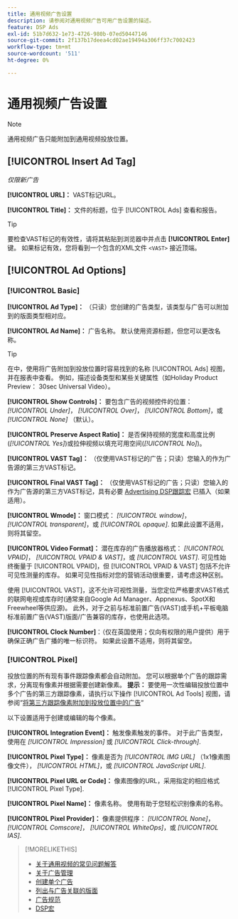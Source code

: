 ```yaml
---
title: 通用视频广告设置
description: 请参阅对通用视频广告可用广告设置的描述。
feature: DSP Ads
exl-id: 51b7d632-1e73-4726-980b-07ed50447146
source-git-commit: 2f137b17deea4cd02ae19494a306ff37c7002423
workflow-type: tm+mt
source-wordcount: '511'
ht-degree: 0%

---
```


# 通用视频广告设置

>[!NOTE]
>
>通用视频广告只能附加到通用视频投放位置。

## [!UICONTROL Insert Ad Tag]

*仅限新广告*

**[!UICONTROL URL]：** VAST标记URL。

**[!UICONTROL Title]：** 文件的标题，位于 [!UICONTROL Ads] 查看和报告。

>[!TIP]
>
> 要检查VAST标记的有效性，请将其粘贴到浏览器中并点击 **[!UICONTROL Enter]** 键。 如果标记有效，您将看到一个包含的XML文件 `<VAST>` 接近顶端。

## [!UICONTROL Ad Options]

### [!UICONTROL Basic]

**[!UICONTROL Ad Type]：** （只读）您创建的广告类型，该类型与广告可以附加到的版面类型相对应。

**[!UICONTROL Ad Name]：** 广告名称。 默认使用资源标题，但您可以更改名称。

>[!TIP]
>
> 在中，使用将广告附加到投放位置时容易找到的名称 [!UICONTROL Ads] 视图，并在报表中查看。 例如，描述设备类型和某些关键属性（如Holiday Product Preview： 30sec Universal Video）。

**[!UICONTROL Show Controls]：** 要包含广告的视频控件的位置： *[!UICONTROL Under]*， *[!UICONTROL Over]*， *[!UICONTROL Bottom]*，或 *[!UICONTROL None]* （默认）。

**[!UICONTROL Preserve Aspect Ratio]：** 是否保持视频的宽度和高度比例(*[!UICONTROL Yes]*)或拉伸视频以填充可用空间(*[!UICONTROL No]*)。

**[!UICONTROL VAST Tag]：** （仅使用VAST标记的广告；只读）您输入的作为广告源的第三方VAST标记。

**[!UICONTROL Final VAST Tag]：** （仅使用VAST标记的广告；只读）您输入的作为广告源的第三方VAST标记，具有必要 [Advertising DSP跟踪宏](/help/dsp/campaign-management/macros.md) 已插入（如果适用）。

**[!UICONTROL Wmode]：** 窗口模式： *[!UICONTROL window]*， *[!UICONTROL transparent]*，或 *[!UICONTROL opaque]*. 如果此设置不适用，则将其留空。

**[!UICONTROL Video Format]：** 潜在库存的广告播放器格式： *[!UICONTROL VPAID]*， *[!UICONTROL VPAID & VAST]*，或 *[!UICONTROL VAST]*. 可见性始终衡量于 [!UICONTROL VPAID]，但 [!UICONTROL VPAID & VAST] 包括不允许可见性测量的库存。 如果可见性指标对您的营销活动很重要，请考虑这种区别。

使用 [!UICONTROL VAST]，这不允许可视性测量，当您定位严格要求VAST格式的联网电视或库存时(通常来自Google Ad Manager、Appnexus、SpotX和Freewheel等供应源)。 此外，对于之前与标准前置广告(VAST)或手机+平板电脑标准前置广告(VAST)版面/广告兼容的库存，也使用此选项。

**[!UICONTROL Clock Number]**：（仅在英国使用；仅向有权限的用户提供）用于确保正确广告广播的唯一标识符。 如果此设置不适用，则将其留空。

### [!UICONTROL Pixel]

投放位置的所有现有事件跟踪像素都会自动附加。 您可以根据单个广告的跟踪需求，分离现有像素并根据需要创建新像素。 **提示：** 要使用一次性编辑投放位置中多个广告的第三方跟踪像素，请执行以下操作 [!UICONTROL Ad Tools] 视图，请参阅“[将第三方跟踪像素附加到投放位置中的广告](/help/dsp/campaign-management/ads/ad-attach-to-placement.md#attach-pixels-ads)“

以下设置适用于创建或编辑的每个像素。

**[!UICONTROL Integration Event]：** 触发像素触发的事件。 对于此广告类型，使用在 *[!UICONTROL Impression]* 或 *[!UICONTROL Click-through]*.

**[!UICONTROL Pixel Type]：** 像素是否为 *[!UICONTROL IMG URL]* （1x1像素图像文件）， *[!UICONTROL HTML]*，或 *[!UICONTROL JavaScript URL]*.

**[!UICONTROL Pixel URL or Code]：** 像素图像的URL，采用指定的相应格式 [!UICONTROL Pixel Type].

**[!UICONTROL Pixel Name]：** 像素名称。 使用有助于您轻松识别像素的名称。

**[!UICONTROL Pixel Provider]：** 像素提供程序： *[!UICONTROL None]*， *[!UICONTROL Comscore]*， *[!UICONTROL WhiteOps]*，或 *[!UICONTROL IAS]*.

>[!MORELIKETHIS]
>
>* [关于通用视频的常见问题解答](/help/dsp/campaign-management/faq-universal-video.md)
>* [关于广告管理](ad-about.md)
>* [创建单个广告](ad-create.md)
>* [列出与广告关联的版面](/help/dsp/campaign-management/ads/ad-list-placements.md)
>* [广告规范](ad-specs.md)
>* [DSP宏](/help/dsp/campaign-management/macros.md)

